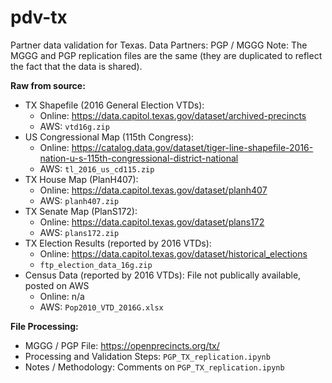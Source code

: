 # pdv-tx
Partner data validation for Texas. Data Partners: PGP / MGGG
Note: The MGGG and PGP replication files are the same (they are duplicated to reflect the fact that the data is shared).

**Raw from source:**
- TX Shapefile (2016 General Election VTDs):
  - Online: https://data.capitol.texas.gov/dataset/archived-precincts
  - AWS: `vtd16g.zip`
- US Congressional Map (115th Congress):
  - Online: https://catalog.data.gov/dataset/tiger-line-shapefile-2016-nation-u-s-115th-congressional-district-national
  - AWS: `tl_2016_us_cd115.zip`
- TX House Map (PlanH407): 
  - Online: https://data.capitol.texas.gov/dataset/planh407
  - AWS: `planh407.zip`
- TX Senate Map (PlanS172): 
  - Online: https://data.capitol.texas.gov/dataset/plans172
  - AWS: `plans172.zip`
- TX Election Results (reported by 2016 VTDs): 
  - Online: https://data.capitol.texas.gov/dataset/historical_elections
  - `ftp_election_data_16g.zip`
- Census Data (reported by 2016 VTDs): File not publically available, posted on AWS
  - Online: n/a
  - AWS: `Pop2010_VTD_2016G.xlsx`  
  
**File Processing:**
- MGGG / PGP  File: https://openprecincts.org/tx/
- Processing and Validation Steps: `PGP_TX_replication.ipynb`
- Notes / Methodology: Comments on `PGP_TX_replication.ipynb`

